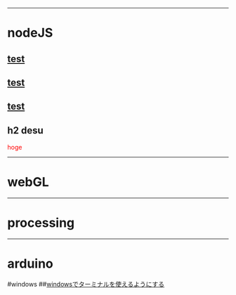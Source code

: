 ***
# nodeJS

  ## [test](./test.html)
  ## [test](./test.html)
  ## [test](./test.html)
  ## h2 desu
  <font color=#F00> hoge </font>


***  
# webGL


***
# processing


***
# arduino


#windows
  ##[windowsでターミナルを使えるようにする](./windows_on_terminal.html)
